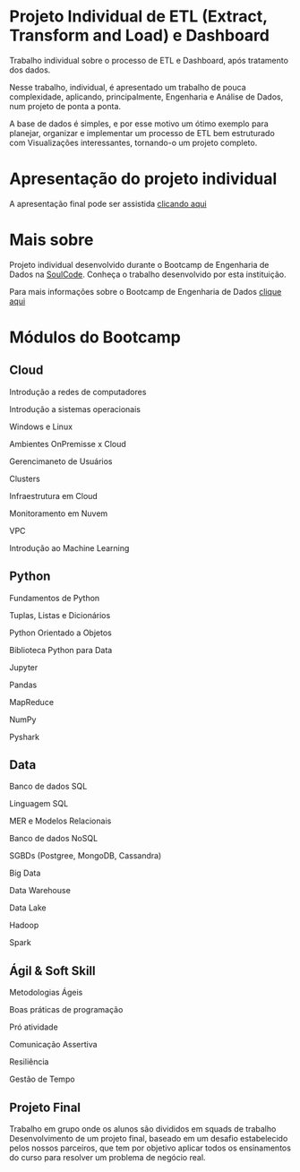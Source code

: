 # Projeto Individual de ETL (Extract, Transform and Load) e Dashboard

Trabalho individual sobre o processo de ETL e Dashboard, após tratamento dos dados.

Nesse trabalho, individual, é apresentado um trabalho de pouca complexidade, aplicando, principalmente, Engenharia e Análise de Dados, num projeto de ponta a ponta.

A base de dados é simples, e por esse motivo um ótimo exemplo para planejar, organizar e implementar um processo de ETL bem estruturado com Visualizações interessantes, tornando-o um projeto completo.

# Apresentação do projeto individual

A apresentação final pode ser assistida [clicando aqui](https://drive.google.com/file/d/1Y4jvvTTHxTZqJGsV2v4zUcH4A_bCLGLd/view?usp=sharingg)

# Mais sobre

Projeto individual desenvolvido durante o Bootcamp de Engenharia de Dados na [SoulCode](https://soulcode.com/). Conheça o trabalho desenvolvido por esta instituição.

Para mais informações sobre o Bootcamp de Engenharia de Dados [clique aqui](https://soulcode.com/curso-engenharia-de-dados)

# Módulos do Bootcamp

## Cloud

Introdução a redes de computadores

Introdução a sistemas operacionais

Windows e Linux

Ambientes OnPremisse x Cloud

Gerencimaneto de Usuários

Clusters

Infraestrutura em Cloud

Monitoramento em Nuvem

VPC

Introdução ao Machine Learning

## Python

Fundamentos de Python

Tuplas, Listas e Dicionários

Python Orientado a Objetos

Biblioteca Python para Data

Jupyter

Pandas

MapReduce

NumPy

Pyshark


## Data

Banco de dados SQL

Linguagem SQL

MER e Modelos Relacionais

Banco de dados NoSQL

SGBDs (Postgree, MongoDB, Cassandra)

Big Data

Data Warehouse

Data Lake

Hadoop

Spark


## Ágil & Soft Skill

Metodologias Ágeis

Boas práticas de programação

Pró atividade

Comunicação Assertiva

Resiliência

Gestão de Tempo


## Projeto Final
Trabalho em grupo onde os alunos são divididos em squads de trabalho
Desenvolvimento de um projeto final, baseado em um desafio estabelecido pelos nossos parceiros, que tem por objetivo aplicar todos os ensinamentos do curso para resolver um problema de negócio real.

